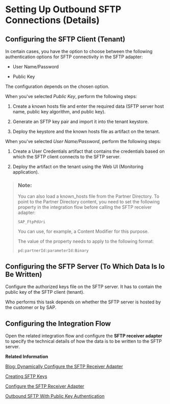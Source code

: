 <!-- loio15401a769405499d8de32232fbc407c7 -->

# Setting Up Outbound SFTP Connections \(Details\)



## Configuring the SFTP Client \(Tenant\)

In certain cases, you have the option to choose between the following authentication options for SFTP connectivity in the SFTP adapter:

-   User Name/Password

-   Public Key


The configuration depends on the chosen option.

When you've selected *Public Key*, perform the following steps:

1.  Create a known hosts file and enter the required data \(SFTP server host name, public key algorithm, and public key\).

2.  Generate an SFTP key pair and import it into the tenant keystore.

3.  Deploy the keystore and the known hosts file as artifact on the tenant.


When you've selected *User Name/Password*, perform the following steps:

1.  Create a User Credentials artifact that contains the credentials based on which the SFTP client connects to the SFTP server.

2.  Deploy the artifact on the tenant using the Web UI \(Monitoring application\).


> ### Note:  
> You can also load a known\_hosts file from the Partner Directory. To point to the Partner Directory content, you need to set the following property in the integration flow before calling the SFTP receiver adapter:
> 
> `SAP_FtpPdUri` 
> 
> You can use, for example, a Content Modifier for this purpose.
> 
> The value of the property needs to apply to the following format:
> 
> `pd:partnerId:parameterId:Binary`



## Configuring the SFTP Server \(To Which Data Is Io Be Written\)

Configure the authorized keys file on the SFTP server. It has to contain the public key of the SFTP client \(tenant\).

Who performs this task depends on whether the SFTP server is hosted by the customer or by SAP.



## Configuring the Integration Flow

Open the related integration flow and configure the **SFTP receiver adapter** to specify the technical details of how the data is to be written to the SFTP server.

**Related Information**  


[Blog: Dynamically Configure the SFTP Receiver Adapter](https://blogs.sap.com/2020/05/29/cloud-integration-dynamically-configure-the-sftp-receiver-adapter/)

 <?sap-ot O2O class="- topic/link " href="fc8467b6dc7e40479d3d568cd79a3c1c.xml" text="" desc="" xtrc="link:2" xtrf="file:/home/builder/src/dita-all/xui1697777552331/loiocc0ab4c7365e43bbbee9eae27deb32da_en-US/src/content/localization/en-us/15401a769405499d8de32232fbc407c7.xml" ?> 

[Creating SFTP Keys](creating-sftp-keys-3485a75.md "You can set up reliable file transfer based on SSH File Transfer Protocol (SFTP). SFTP is an enhancement of the Secure Shell (SSH) network protocol.")

[Configure the SFTP Receiver Adapter](../50-Development/configure-the-sftp-receiver-adapter-4ef52cf.md "The SFTP receiver adapter connects an SAP Cloud Integration tenant to a remote system using the SSH File Transfer protocol to write files to the system. SSH File Transfer protocol is also referred to as Secure File Transfer protocol (or SFTP).")

[Outbound SFTP With Public Key Authentication](outbound-sftp-with-public-key-authentication-d96b2d7.md "")

